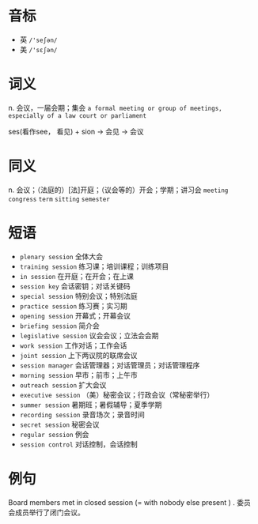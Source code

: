 # 音标

- 英 `/'seʃən/`
- 美 `/'sɛʃən/`

# 词义

n. 会议，一届会期；集会
`a formal meeting or group of meetings, especially of a law court or parliament`



ses(看作see， 看见) + sion → 会见 → 会议

# 同义

n. 会议；（法庭的）[法]开庭；（议会等的）开会；学期；讲习会
`meeting` `congress` `term` `sitting` `semester`

# 短语

- `plenary session` 全体大会
- `training session` 练习课；培训课程；训练项目
- `in session` 在开庭；在开会；在上课
- `session key` 会话密钥；对话关键码
- `special session` 特别会议；特别法庭
- `practice session` 练习赛；实习期
- `opening session` 开幕式；开幕会议
- `briefing session` 简介会
- `legislative session` 议会会议；立法会会期
- `work session` 工作对话；工作会话
- `joint session` 上下两议院的联席会议
- `session manager` 会话管理器；对话管理员；对话管理程序
- `morning session` 早市；前市；上午市
- `outreach session` 扩大会议
- `executive session` （美）秘密会议；行政会议（常秘密举行）
- `summer session` 暑期班；暑假辅导；夏季学期
- `recording session` 录音场次；录音时间
- `secret session` 秘密会议
- `regular session` 例会
- `session control` 对话控制，会话控制

# 例句

Board members met in closed session (= with nobody else present ) .
委员会成员举行了闭门会议。



